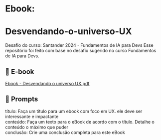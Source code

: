 # Ebook:
# Desvendando-o-universo-UX

Desafio do curso: Santander 2024 - Fundamentos de IA para Devs
Esse repositório foi feito com base no desafio sugerido no curso Fundamentos de IA para Devs.

## :blue_book: E-book
[Ebook - Desvendando o universo UX.pdf](https://github.com/KeziaOliveira/Ebook---Desvendando-o-universo-UX/files/15140116/Ebook.-.Desvendando.o.universo.UX.pdf)


## :thought_balloon: Prompts

título: Faça um título para um ebook com foco em UX. ele deve ser interessante e impactante
<br>conteúdo: Faça um texto para o eBook de acordo com o título. Detalhe o conteúdo o máximo que puder
<br>conclusão: Crie uma conclusão completa para este eBook 

